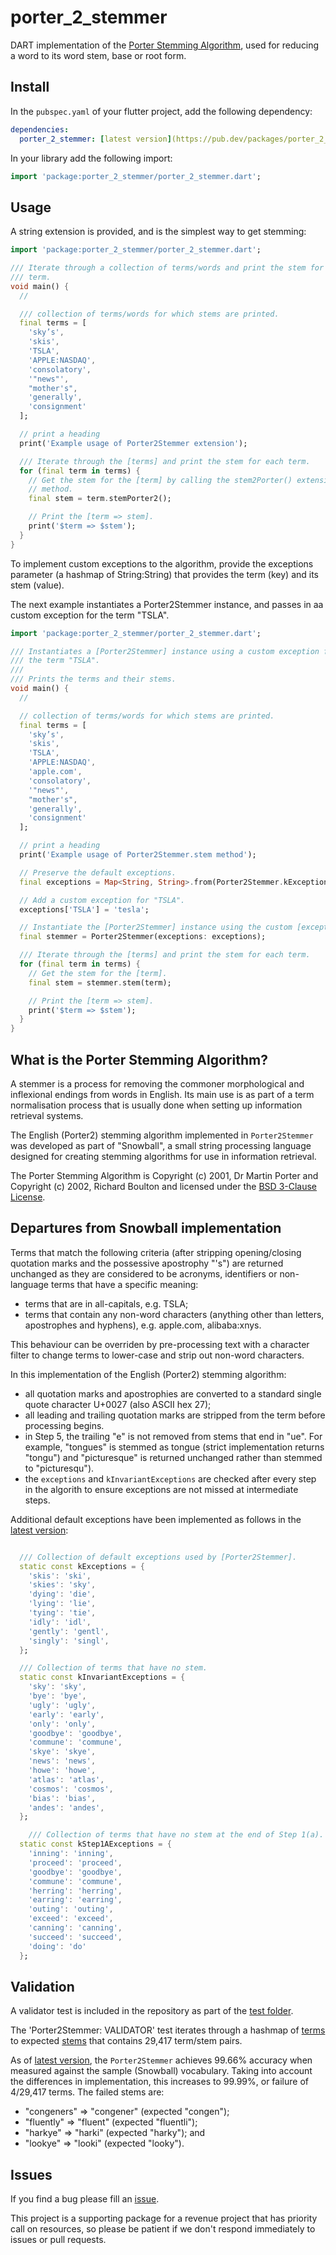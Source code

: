 <!-- 
BSD 3-Clause License
Copyright (c) 2022, GM Consult Pty Ltd
Copyright (c) 2001, Dr Martin Porter,
Copyright (c) 2002, Richard Boulton.
All rights reserved. 
-->

# porter_2_stemmer
DART implementation of the [Porter Stemming Algorithm](https://snowballstem.org/algorithms/english/stemmer.html), used for reducing a word to its word stem, base or root form.

## Install

In the `pubspec.yaml` of your flutter project, add the following dependency:

```yaml
dependencies:
  porter_2_stemmer: [latest version](https://pub.dev/packages/porter_2_stemmer/changelog)
```

In your library add the following import:

```dart
import 'package:porter_2_stemmer/porter_2_stemmer.dart';
```

## Usage

A string extension is provided, and is the simplest way to get stemming:

```dart
import 'package:porter_2_stemmer/porter_2_stemmer.dart';

/// Iterate through a collection of terms/words and print the stem for each
/// term.
void main() {
  //

  /// collection of terms/words for which stems are printed.
  final terms = [
    'sky’s',
    'skis',
    'TSLA',
    'APPLE:NASDAQ',
    'consolatory',
    '"news"',
    "mother's",
    'generally',
    'consignment'
  ];

  // print a heading
  print('Example usage of Porter2Stemmer extension');

  /// Iterate through the [terms] and print the stem for each term.
  for (final term in terms) {
    // Get the stem for the [term] by calling the stem2Porter() extension
    // method.
    final stem = term.stemPorter2();

    // Print the [term => stem].
    print('$term => $stem');
  }
}

```

To implement custom exceptions to the algorithm, provide the exceptions parameter (a hashmap of String:String) that provides the term (key) and its stem (value). 

The next example instantiates a Porter2Stemmer instance, and passes in aa custom exception for the term "TSLA".

```dart
import 'package:porter_2_stemmer/porter_2_stemmer.dart';

/// Instantiates a [Porter2Stemmer] instance using a custom exception for
/// the term "TSLA".
///
/// Prints the terms and their stems.
void main() {
  //

  // collection of terms/words for which stems are printed.
  final terms = [
    'sky’s',
    'skis',
    'TSLA',
    'APPLE:NASDAQ',
    'apple.com',
    'consolatory',
    '"news"',
    "mother's",
    'generally',
    'consignment'
  ];

  // print a heading
  print('Example usage of Porter2Stemmer.stem method');

  // Preserve the default exceptions.
  final exceptions = Map<String, String>.from(Porter2Stemmer.kExceptions);

  // Add a custom exception for "TSLA".
  exceptions['TSLA'] = 'tesla';

  // Instantiate the [Porter2Stemmer] instance using the custom [exceptions]
  final stemmer = Porter2Stemmer(exceptions: exceptions);

  /// Iterate through the [terms] and print the stem for each term.
  for (final term in terms) {
    // Get the stem for the [term].
    final stem = stemmer.stem(term);

    // Print the [term => stem].
    print('$term => $stem');
  }
}

```

## What is the Porter Stemming Algorithm?

A stemmer is a process for removing the commoner morphological and inflexional endings from words in English. Its main use is as part of a term normalisation process that is usually done when setting up information retrieval systems.

The English (Porter2) stemming algorithm implemented in `Porter2Stemmer` was developed as part of "Snowball", a small string processing language designed for creating stemming algorithms for use in information retrieval.

The Porter Stemming Algorithm is Copyright (c) 2001, Dr Martin Porter and Copyright (c) 2002, Richard Boulton and licensed under the [BSD 3-Clause License](https://opensource.org/licenses/BSD-3-Clause). 

## Departures from Snowball implementation

Terms that match the following criteria (after stripping opening/closing quotation marks and the possessive apostrophy "'s") are returned unchanged as they are considered to be acronyms, identifiers or non-language terms that have a specific meaning:
- terms that are in all-capitals, e.g. TSLA;
- terms that contain any non-word characters (anything other than letters, apostrophes and hyphens), e.g. apple.com, alibaba:xnys.

This behaviour can be overriden by pre-processing text with a character filter to change terms to lower-case and strip out non-word characters.

In this implementation of the English (Porter2) stemming algorithm:
* all quotation marks and apostrophies are converted to a standard single quote character U+0027 (also ASCII hex 27); 
* all leading and trailing quotation marks are stripped from the term before processing begins.
* in Step 5, the trailing "e" is not removed from stems that end in "ue". For example, "tongues" is stemmed as tongue (strict implementation returns "tongu") and "picturesque" is returned unchanged rather than stemmed to "picturesqu").
* the `exceptions` and `kInvariantExceptions` are checked after every step in the algorith
to ensure exceptions are not missed at intermediate steps.

Additional default exceptions have been implemented as follows in the [latest version](https://pub.dev/packages/porter_2_stemmer/changelog):

```dart

  /// Collection of default exceptions used by [Porter2Stemmer].
  static const kExceptions = {
    'skis': 'ski',
    'skies': 'sky',
    'dying': 'die',
    'lying': 'lie',
    'tying': 'tie',
    'idly': 'idl',
    'gently': 'gentl',
    'singly': 'singl',
  };

  /// Collection of terms that have no stem.
  static const kInvariantExceptions = {
    'sky': 'sky',
    'bye': 'bye',
    'ugly': 'ugly',
    'early': 'early',
    'only': 'only',
    'goodbye': 'goodbye',
    'commune': 'commune',
    'skye': 'skye',
    'news': 'news',
    'howe': 'howe',
    'atlas': 'atlas',
    'cosmos': 'cosmos',
    'bias': 'bias',
    'andes': 'andes',
  };

    /// Collection of terms that have no stem at the end of Step 1(a).
  static const kStep1AExceptions = {
    'inning': 'inning',
    'proceed': 'proceed',
    'goodbye': 'goodbye',
    'commune': 'commune',
    'herring': 'herring',
    'earring': 'earring',
    'outing': 'outing',
    'exceed': 'exceed',
    'canning': 'canning',
    'succeed': 'succeed',
    'doing': 'do'
  };
```

## Validation

A validator test is included in the repository as part of the [test folder](https://github.com/GM-Consult-Pty-Ltd/porter_2_stemmer/tree/main/test). 

The 'Porter2Stemmer: VALIDATOR' test iterates through a hashmap of [terms](https://raw.githubusercontent.com/snowballstem/snowball-data/master/english/voc.txt) to expected [stems](https://raw.githubusercontent.com/snowballstem/snowball-data/master/english/output.txt) that
contains 29,417 term/stem pairs.

As of [latest version](https://pub.dev/packages/porter_2_stemmer/changelog), the `Porter2Stemmer` achieves 99.66% accuracy when measured against the
sample (Snowball) vocabulary. Taking into account the differences in implementation, this 
increases to 99.99%, or failure of 4/29,417 terms. The failed stems are:

* "congeners" => "congener" (expected "congen");
* "fluently" => "fluent" (expected "fluentli");
* "harkye" => "harki" (expected "harky"); and
* "lookye" => "looki" (expected "looky").

## Issues

If you find a bug please fill an [issue](https://github.com/GM-Consult-Pty-Ltd/porter_2_stemmer/issues).  

This project is a supporting package for a revenue project that has priority call on resources, so please be patient if we don't respond immediately to issues or pull requests.
